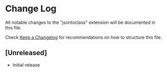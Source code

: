 # Change Log

All notable changes to the "jsontoclass" extension will be documented in this file.

Check [Keep a Changelog](http://keepachangelog.com/) for recommendations on how to structure this file.

## [Unreleased]

- Initial release